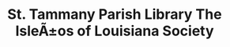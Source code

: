 ---
layout: repo
title: "St. Tammany Parish Library The IsleÃ±os of Louisiana Society"
id: 25566
permalink: repos/25566/
---
